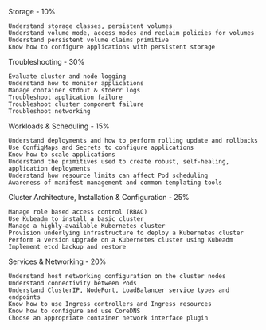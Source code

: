 Storage - 10%

    Understand storage classes, persistent volumes
    Understand volume mode, access modes and reclaim policies for volumes
    Understand persistent volume claims primitive
    Know how to configure applications with persistent storage

Troubleshooting - 30%

    Evaluate cluster and node logging
    Understand how to monitor applications
    Manage container stdout & stderr logs
    Troubleshoot application failure
    Troubleshoot cluster component failure
    Troubleshoot networking

Workloads & Scheduling - 15%

    Understand deployments and how to perform rolling update and rollbacks
    Use ConfigMaps and Secrets to configure applications
    Know how to scale applications
    Understand the primitives used to create robust, self-healing, application deployments
    Understand how resource limits can affect Pod scheduling
    Awareness of manifest management and common templating tools

Cluster Architecture, Installation & Configuration - 25%

    Manage role based access control (RBAC)
    Use Kubeadm to install a basic cluster
    Manage a highly-available Kubernetes cluster
    Provision underlying infrastructure to deploy a Kubernetes cluster
    Perform a version upgrade on a Kubernetes cluster using Kubeadm
    Implement etcd backup and restore

Services & Networking - 20%

    Understand host networking configuration on the cluster nodes
    Understand connectivity between Pods
    Understand ClusterIP, NodePort, LoadBalancer service types and endpoints
    Know how to use Ingress controllers and Ingress resources
    Know how to configure and use CoreDNS
    Choose an appropriate container network interface plugin